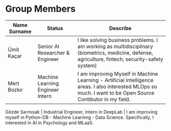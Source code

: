 # Group Members


Name Surname | Status | Describe
---- | ---- | ---------------
Ümit Kaçar   | Senior AI Researcher & Engineer  | I like solving business problems. I am working as multidisciplinary  (biometrics, medicine, defense, agriculture, fintech, security-safety system)
Mert Bozkır  | Machine Learning Engineer Intern | I am improving Myself in Machine Learning - Artificial Intelligence areas.  I also interested MLOps so much. I want to be Open Source Contibutor in my field.

Gözde Sarmısak | Industrial Engineer, Intern in DeepLab | I am improving myself in Python-DB - Machine Learning - Data Science. Specifically, I interested in AI in Psychology and MLaaS.
